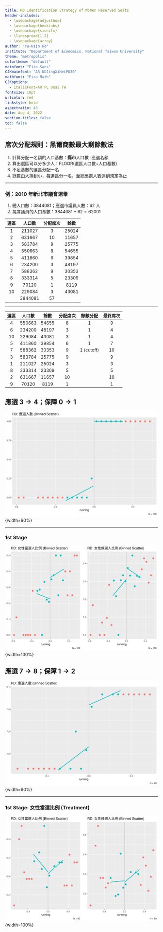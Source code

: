 ```yaml
---
title: RD Identification Strategy of Women Reserved Seats
header-includes:
  - \usepackage{adjustbox}
  - \usepackage{booktabs}
  - \usepackage{siunitx}
  - \linespread{1.2}
  - \usepackage{array}
author: "Yu-Hsin Ho"
institute: "Department of Economics, National Taiwan University"
theme: "metropolis"
colortheme: "default"
mainfont: "Fira Sans"
CJKmainfont: "AR UDJingXiHeiPU30"
mathfont: "Fira Math"
CJKoptions:
  - ItalicFont=AR PL UKai TW
fontsize: 10pt
urlcolor: red
linkstyle: bold
aspectratio: 43
date: Aug 4, 2022
section-titles: false
toc: false
---
```


## 席次分配規則：黑爾商數最大剩餘數法

1. 計算分配一名額的人口基數：**縣市**人口數÷應選名額
2. 算出選區可以分多少人：FLOOR(選區人口數÷人口基數)
  1. 不足基數的選區分配一名
3. 餘數由大排到小，每選區分一名，至總應選人數達到規定為止

---

### 例：2010 年新北市議會選舉

1. 總人口數：3844081；應選市議員人數：62 人
2. 每席議員的人口基數：$3844081 \div 62 = 62001$

| 選區 | 人口數  | 分配席次 | 餘數  |
| :--: | :-----: | :------: | :---: |
|  1   | 211027  |    3     | 25024 |
|  2   | 631667  |    10    | 11657 |
|  3   | 583784  |    9     | 25775 |
|  4   | 550663  |    8     | 54655 |
|  5   | 411860  |    6     | 39854 |
|  6   | 234200  |    3     | 48197 |
|  7   | 588362  |    9     | 30353 |
|  8   | 333314  |    5     | 23309 |
|  9   |  70120  |    1     | 8119  |
|  10  | 229084  |    3     | 43081 |
|      | 3844081 |    57    |       |

---

| 選區 | 人口數 | 餘數  | 分配席次 |  餘數分配  | 最終席次 |
| :--: | :----: | :---: | :------: | :--------: | :------: |
|  4   | 550663 | 54655 |    8     |     1      |    9     |
|  6   | 234200 | 48197 |    3     |     1      |    4     |
|  10  | 229084 | 43081 |    3     |     1      |    4     |
|  5   | 411860 | 39854 |    6     |     1      |    7     |
|  7   | 588362 | 30353 |    9     | 1 (cutoff) |    10    |
|  3   | 583784 | 25775 |    9     |            |    9     |
|  1   | 211027 | 25024 |    3     |            |    3     |
|  8   | 333314 | 23309 |    5     |            |    5     |
|  2   | 631667 | 11657 |    10    |            |    10    |
|  9   | 70120  | 8119  |    1     |            |    1     |

## 應選 $3 \rightarrow 4$；保障 $0 \rightarrow 1$

![餘數分配不連續 (3 至 4 席)](assets/3to4.png){width=90%}

---

### 1st Stage

![RD 1st Stage (3 至 4 席)](assets/treatments_3to4.png){width=100%}

## 應選 $7 \rightarrow 8$；保障 $1 \rightarrow 2$

![餘數分配不連續 (7 至 8 席)](assets/7to8.png){width=90%}

---

### 1st Stage: 女性當選比例 (Treatment)

![RD 1st Stage (7 至 8 席)](assets/treatments_7to8.png){width=100%}